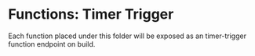 ﻿# Functions: Timer Trigger

Each function placed under this folder will be exposed as an timer-trigger function endpoint on build.
